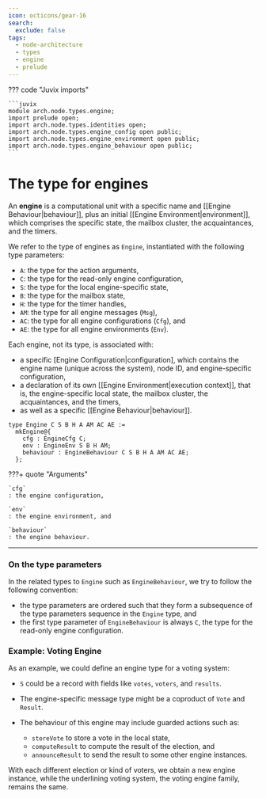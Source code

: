 ```yaml
---
icon: octicons/gear-16
search:
  exclude: false
tags:
  - node-architecture
  - types
  - engine
  - prelude
---
```


??? code "Juvix imports"

    ```juvix
    module arch.node.types.engine;
    import prelude open;
    import arch.node.types.identities open;
    import arch.node.types.engine_config open public;
    import arch.node.types.engine_environment open public;
    import arch.node.types.engine_behaviour open public;
    ```

# The type for engines

An **engine** is a computational unit with a specific name and [[Engine Behaviour|behaviour]],
plus an initial [[Engine Environment|environment]],
which comprises the specific state, the mailbox cluster,
the acquaintances, and the timers.

We refer to the type of engines as `Engine`,
instantiated with the following type parameters:

- `A`: the type for the action arguments,
- `C`: the type for the read-only engine configuration,
- `S`: the type for the local engine-specific state,
- `B`: the type for the mailbox state,
- `H`: the type for the timer handles,
- `AM`: the type for all engine messages (`Msg`),
- `AC`: the type for all engine configurations (`Cfg`), and
- `AE`: the type for all engine environments (`Env`).

Each engine, not its type, is associated with:

- a specific [Engine Configuration|configuration],
  which contains the engine name (unique across the system), node ID, and engine-specific configuration,
- a declaration of its own [[Engine Environment|execution context]], that is,
  the engine-specific local state, the mailbox cluster, the acquaintances, and the timers,
- as well as a specific [[Engine Behaviour|behaviour]].

<!-- --8<-- [start:Engine] -->
```juvix
type Engine C S B H A AM AC AE :=
  mkEngine@{
    cfg : EngineCfg C;
    env : EngineEnv S B H AM;
    behaviour : EngineBehaviour C S B H A AM AC AE;
  };
```
<!-- --8<-- [end:Engine] -->

???+ quote "Arguments"

    `cfg`
    : the engine configuration,

    `env`
    : the engine environment, and

    `behaviour`
    : the engine behaviour.

---

### On the type parameters

In the related types to `Engine` such as `EngineBehaviour`, we try to follow
the following convention:

- the type parameters are ordered such that they form a subsequence of the
  type parameters sequence in the `Engine` type, and
- the first type parameter of `EngineBehaviour` is always `C`, the type for
  the read-only engine configuration.

### Example: Voting Engine

As an example, we could define an engine type for a voting system:

- `S` could be a record with fields like `votes`, `voters`, and `results`.
- The engine-specific message type might be a coproduct of `Vote` and `Result`.
- The behaviour of this engine may include guarded actions such as:

  - `storeVote` to store a vote in the local state,
  - `computeResult` to compute the result of the election, and
  - `announceResult` to send the result to some other engine instances.

With each different election or kind of voters, we obtain a new engine instance,
while the underlining voting system, the voting engine family, remains the same.
